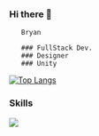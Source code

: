  ### Hi there 👋
       Bryan
       
       ### FullStack Dev.
       ### Designer
       ### Unity

[![Top Langs](https://github-readme-stats.vercel.app/api/top-langs/?username=mgbryan90&layout=compact)](https://github.com/anuraghazra/github-readme-stats)

### Skills

<p>
  <a href="https://skillicons.dev">
    <img src="https://skillicons.dev/icons?i=html,css,ruby,rails,javascript,react,unity,cs,github,linux" />
  </a>
</p>
